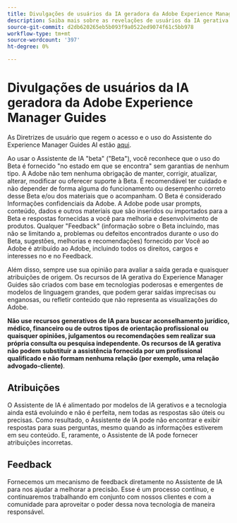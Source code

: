```yaml
---
title: Divulgações de usuários da IA geradora da Adobe Experience Manager Guides
description: Saiba mais sobre as revelações de usuários da IA gerativa ao usar o Assistente de IA no Adobe Experience Manager Guides.
source-git-commit: d2db620265eb5b093f9a0522ed9074f61c5bb978
workflow-type: tm+mt
source-wordcount: '397'
ht-degree: 0%

---
```



# Divulgações de usuários da IA geradora da Adobe Experience Manager Guides

As Diretrizes de usuário que regem o acesso e o uso do Assistente do Experience Manager Guides AI estão [aqui](https://www.adobe.com/legal/licenses-terms/adobe-dx-gen-ai-user-guidelines.html).

Ao usar o Assistente de IA &quot;beta&quot; (&quot;Beta&quot;), você reconhece que o uso do Beta é fornecido &quot;no estado em que se encontra&quot; sem garantias de nenhum tipo. A Adobe não tem nenhuma obrigação de manter, corrigir, atualizar, alterar, modificar ou oferecer suporte à Beta. É recomendável ter cuidado e não depender de forma alguma do funcionamento ou desempenho correto desse Beta e/ou dos materiais que o acompanham. O Beta é considerado Informações confidenciais da Adobe. A Adobe pode usar prompts, conteúdo, dados e outros materiais que são inseridos ou importados para a Beta e respostas fornecidas a você para melhoria e desenvolvimento de produtos. Qualquer &quot;Feedback&quot; (informação sobre o Beta incluindo, mas não se limitando a, problemas ou defeitos encontrados durante o uso do Beta, sugestões, melhorias e recomendações) fornecido por Você ao Adobe é atribuído ao Adobe, incluindo todos os direitos, cargos e interesses no e no Feedback. 

Além disso, sempre use sua opinião para avaliar a saída gerada e quaisquer atribuições de origem. Os recursos de IA gerativa do Experience Manager Guides são criados com base em tecnologias poderosas e emergentes de modelos de linguagem grandes, que podem gerar saídas imprecisas ou enganosas, ou refletir conteúdo que não representa as visualizações do Adobe.

**Não use recursos generativos de IA para buscar aconselhamento jurídico, médico, financeiro ou de outros tipos de orientação profissional ou quaisquer opiniões, julgamentos ou recomendações sem realizar sua própria consulta ou pesquisa independente. Os recursos de IA gerativa não podem substituir a assistência fornecida por um profissional qualificado e não formam nenhuma relação (por exemplo, uma relação advogado-cliente)**.

## Atribuições

O Assistente de IA é alimentado por modelos de IA gerativos e a tecnologia ainda está evoluindo e não é perfeita, nem todas as respostas são úteis ou precisas. Como resultado, o Assistente de IA pode não encontrar e exibir respostas para suas perguntas, mesmo quando as informações estiverem em seu conteúdo. E, raramente, o Assistente de IA pode fornecer atribuições incorretas.

## Feedback

Fornecemos um mecanismo de feedback diretamente no Assistente de IA para nos ajudar a melhorar a precisão. Esse é um processo contínuo, e continuaremos trabalhando em conjunto com nossos clientes e com a comunidade para aproveitar o poder dessa nova tecnologia de maneira responsável.


